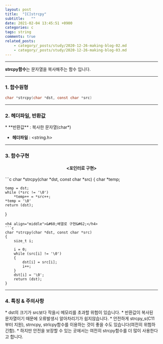 ```yaml
---
layout: post
title:  "[C]strcpy"
subtitle:   ""
date: 2021-02-04 13:45:51 +0900
categories: c
tags: string
comments: true
related_posts:
    - category/_posts/study/2020-12-26-making-blog-02.md
    - category/_posts/study/2020-12-26-making-blog-03.md
---
```


* * *
**strcpy함수**는 문자열을 복사해주는 함수 입니다.

* * *
<h3>1. 함수원형</h3>

```c
char *strcpy(char *dst, const char *src)
```

* * *
<h3>2. 헤더파일, 반환값</h3>
* **반환값** : 복사한 문자열(char*)

* **헤더파일** : \<string.h\>

* * *
<h3>3. 함수구현</h3>
<h4 align="middle">&#60;포인터로 구현&#62;</h4>
```c
char *strcpy(char *dst, const char *src)
{
    char *temp;

    temp = dst;
    while (*src != '\0')
        *temp++ = *src++;
    *temp = '\0'
    return (dst);
}
```
<h4 align="middle">&#60;배열로 구현&#62;</h4>
```c
char *strcpy(char *dst, const char *src)
{
    size_t i;

    i = 0;
    while (src[i] != '\0')
    {
        dst[i] = src[i];
        i++;
    }
    dst[i] = '\0';
    return (dst);
}
```
* * *
<h3>4. 특징 & 주의사항</h3>
* dst의 크기가 src보다 작을시 메모리를 초과할 위험이 있습니다.
* 반환값이 복사된 문자열이기 때문에 오류발생시 알아차리기가 쉽지않습니다.
* 안전하게 strcpy_s(C11부터 지원), strncpy, strlcpy함수를 이용하는 것이 좋을 수도 있습니다(여전히 위험하긴함).
* 하지만 안전을 보장할 수 있는 곳에서는 여전히 strcpy함수를 더 많이 사용한다고 합니다.